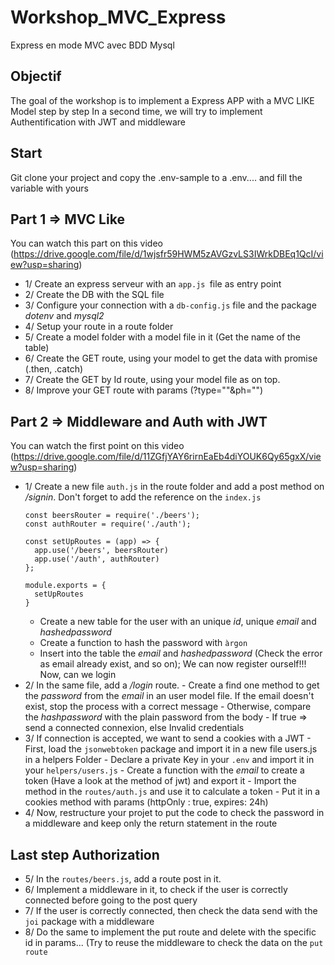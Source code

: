 # Workshop_MVC_Express
Express en mode MVC avec BDD Mysql

## Objectif
The goal of the workshop is to implement a Express APP with a MVC LIKE Model step by step
In a second time, we will try to implement Authentification with JWT and middleware

## Start
Git clone your project and copy the .env-sample to a .env.... and fill the variable with yours

## Part 1 => MVC Like
You can watch this part on this video (https://drive.google.com/file/d/1wjsfr59HWM5zAVGzvLS3IWrkDBEq1QcI/view?usp=sharing)
- 1/ Create an express serveur with an `app.js `file as entry point
- 2/ Create the DB with the SQL file
- 3/ Configure your connection with a `db-config.js` file and the package *dotenv* and *mysql2*
- 4/ Setup your route in a route folder
- 5/ Create a model folder with a model file in it (Get the name of the table)
- 6/ Create the GET route, using your model to get the data with promise (.then, .catch)
- 7/ Create the GET by Id route, using your model file as on top.
- 8/ Improve your GET route with params (?type=""&ph="")

## Part 2 => Middleware and Auth with JWT
You can watch the first point on this video (https://drive.google.com/file/d/11ZGfjYAY6rirnEaEb4diYOUK6Qy65gxX/view?usp=sharing)
- 1/ Create a new file `auth.js` in the route folder and add a post method on */signin*. Don't forget to add the reference on the `index.js`
    ```
    const beersRouter = require('./beers');
    const authRouter = require('./auth');

    const setUpRoutes = (app) => {
      app.use('/beers', beersRouter)
      app.use('/auth', authRouter)
    };

    module.exports = {
      setUpRoutes
    }
    ```
    - Create a new table for the user with an unique *id*, unique *email* and *hashedpassword*
    - Create a function to hash the password with `àrgon`
    - Insert into the table the *email* and *hashedpassword* (Check the error as email already exist, and so on);
    We can now register ourself!!! Now, can we login
- 2/ In the same file, add a */login* route.
      - Create a find one method to get the *password* from the *email* in an user model file. If the email doesn't exist, stop the process with a correct message
      - Otherwise, compare the *hashpassword* with the plain password from the body
      - If true => send a connected connexion, else Invalid credentials
- 3/ If connection is accepted, we want to send a cookies with a JWT
      - First, load the `jsonwebtoken` package and import it in a new file users.js in a helpers Folder
      - Declare a private Key in your `.env` and import it in your `helpers/users.js`
      - Create a function with the *email* to create a token (Have a look at the method of jwt) and export it
      - Import the method in the `routes/auth.js` and use it to calculate a token
      - Put it in a cookies method with params (httpOnly : true, expires: 24h)
- 4/ Now, restructure your projet to put the code to check the password in a middleware and keep only the return statement in the route

## Last step Authorization
- 5/ In the `routes/beers.js`, add a route post in it.
- 6/ Implement a middleware in it, to check if the user is correctly connected before going to the post query
- 7/ If the user is correctly connected, then check the data send with the `joi` package with a middleware
- 8/ Do the same to implement the put route and delete with the specific id in params... (Try to reuse the middleware to check the data on the `put route`
